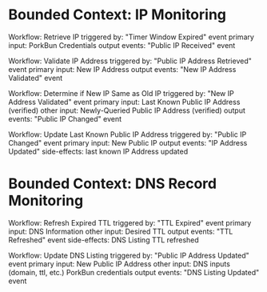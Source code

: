 # Bounded Context: IP Monitoring

  Workflow: Retrieve IP
    triggered by:
      "Timer Window Expired" event
    primary input:
      PorkBun Credentials
    output events:
      "Public IP Received" event

  Workflow: Validate IP Address
    triggered by:
      "Public IP Address Retrieved" event
    primary input:
      New IP Address
    output events:
      "New IP Address Validated" event

  Workflow: Determine if New IP Same as Old IP
    triggered by:
      "New IP Address Validated" event
    primary input:
      Last Known Public IP Address (verified)
    other input:
      Newly-Queried Public IP Address (verified)
    output events:
      "Public IP Changed" event

  Workflow: Update Last Known Public IP Address
    triggered by:
      "Public IP Changed" event
    primary input:
      New Public IP
    output events:
      "IP Address Updated"
    side-effects:
      last known IP Address updated


# Bounded Context: DNS Record Monitoring

  Workflow: Refresh Expired TTL
    triggered by:
      "TTL Expired" event
    primary input:
      DNS Information
    other input:
      Desired TTL
    output events:
      "TTL Refreshed" event
    side-effects:
      DNS Listing TTL refreshed

  Workflow: Update DNS Listing
    triggered by:
      "Public IP Address Updated" event
    primary input:
      New Public IP Address
    other input:
      DNS inputs (domain, ttl, etc.)
      PorkBun credentials
    output events:
      "DNS Listing Updated" event